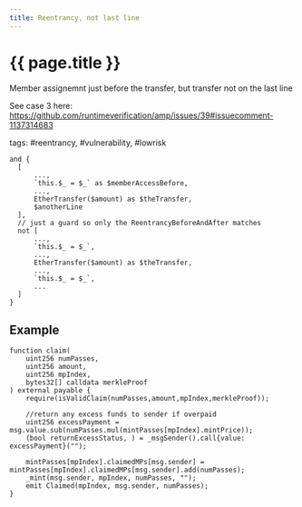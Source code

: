 ```yaml
---
title: Reentrancy, not last line
---
```


# {{ page.title }}

Member assignemnt just before the transfer, but transfer not on the last line

See case 3 here: https://github.com/runtimeverification/amp/issues/39#issuecomment-1137314683

tags: #reentrancy, #vulnerability, #lowrisk

```grit
and {
  [
      ...,
      `this.$_ = $_` as $memberAccessBefore,
      ...,
      EtherTransfer($amount) as $theTransfer,
      $anotherLine
  ],
  // just a guard so only the ReentrancyBeforeAndAfter matches
  not [
      ...,
      `this.$_ = $_`,
      ...,
      EtherTransfer($amount) as $theTransfer,
      ...,
      `this.$_ = $_`,
      ...
  ]
}
```

## Example

```Solidity
function claim(
    uint256 numPasses,
    uint256 amount,
    uint256 mpIndex,
    bytes32[] calldata merkleProof
) external payable {
    require(isValidClaim(numPasses,amount,mpIndex,merkleProof));

    //return any excess funds to sender if overpaid
    uint256 excessPayment = msg.value.sub(numPasses.mul(mintPasses[mpIndex].mintPrice));
    (bool returnExcessStatus, ) = _msgSender().call{value: excessPayment}("");

    mintPasses[mpIndex].claimedMPs[msg.sender] = mintPasses[mpIndex].claimedMPs[msg.sender].add(numPasses);
    _mint(msg.sender, mpIndex, numPasses, "");
    emit Claimed(mpIndex, msg.sender, numPasses);
}

```
